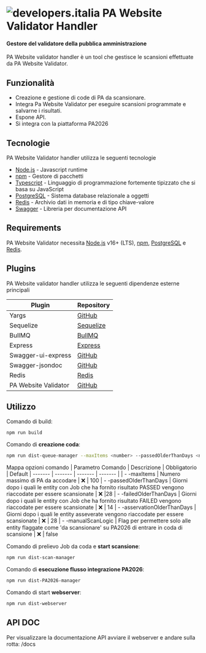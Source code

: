 # ![developers.italia](https://avatars1.githubusercontent.com/u/15377824?s=36&v=4 "developers.italia") PA Website Validator Handler

#### Gestore del validatore della pubblica amministrazione

PA Website validator handler è un tool che gestisce le scansioni effettuate da PA Website Validator.

## Funzionalità

- Creazione e gestione di code di PA da scansionare.
- Integra Pa Website Validator per eseguire scansioni programmate e salvarne i risultati.
- Espone API.
- Si integra con la piattaforma PA2026

## Tecnologie

PA Website Validator handler utilizza le seguenti tecnologie

- [Node.js] - Javascript runtime
- [npm] - Gestore di pacchetti
- [Typescript] - Linguaggio di programmazione fortemente tipizzato che si basa su JavaScript
- [PostgreSQL] - Sistema database relazionale a oggetti
- [Redis] - Archivio dati in memoria e di tipo chiave-valore
- [Swagger] - Libreria per documentazione API

## Requirements

PA Website Validator necessita [Node.js](https://nodejs.org/it/) v16+ (LTS), [npm], [PostgreSQL] e [Redis].

## Plugins

PA Website validator handler utilizza le seguenti dipendenze esterne principali

| Plugin               | Repository                         |
| -------------------- | ---------------------------------- |
| Yargs                | [GitHub][yargs-url]                |
| Sequelize            | [Sequelize][sequelize-url]         |
| BullMQ               | [BullMQ][bull-mq-url]              |
| Express              | [Express][express-url]             |
| Swagger-ui-express   | [GitHub][swagger-ui-url]           |
| Swagger-jsondoc      | [GitHub][swagger-jsondoc-url]      |
| Redis                | [Redis][redis]                     |
| PA Website Validator | [GitHub][pa-website-validator-url] |

## Utilizzo

Comando di build:

```bash
npm run build
```

Comando di **creazione coda**:

```bash
npm run dist-queue-manager --maxItems <number> --passedOlderThanDays <number> --failedOlderThanDays <number> --asservationOlderThanDays <number> --manualScanLogic <boolean>
```

Mappa opzioni comando
| Parametro Comando | Descrizione | Obbligatorio | Default
| ------- | ------- | ------- | ------- |
| - -maxItems | Numero massimo di PA da accodare | ❌ | 100
| - -passedOlderThanDays | Giorni dopo i quali le entity con Job che ha fornito risultato PASSED vengono riaccodate per essere scansionate | ❌ |28
| - -failedOlderThanDays | Giorni dopo i quali le entity con Job che ha fornito risultato FAILED vengono riaccodate per essere scansionate | ❌ | 14
| - -asservationOlderThanDays | Giorni dopo i quali le entity asseverate vengono riaccodate per essere scansionate | ❌ | 28
| - -manualScanLogic | Flag per permettere solo alle entity flaggate come 'da scansionare' su PA2026 di entrare in coda di scansione | ❌ | false

Comando di prelievo Job da coda e **start scansione**:

```bash
npm run dist-scan-manager
```

Comando di **esecuzione flusso integrazione PA2026**:

```bash
npm run dist-PA2026-manager
```

Comando di start **webserver**:

```bash
npm run dist-webserver
```

## API DOC

Per visualizzare la documentazione API avviare il webserver e andare sulla rotta: /docs

[postgresql]: https://www.postgresql.org/
[redis]: https://redis.io/
[node.js]: http://nodejs.org
[npm]: https://www.npmjs.com/
[typescript]: https://www.typescriptlang.org/
[yargs-url]: https://github.com/yargs/yargs
[sequelize-url]: https://sequelize.org/
[bull-mq-url]: https://docs.bullmq.io/
[express-url]: https://expressjs.com/it/
[swagger-ui-url]: https://github.com/scottie1984/swagger-ui-express
[swagger-jsondoc-url]: https://github.com/Surnet/swagger-jsdoc
[pa-website-validator-url]: https://github.com/italia/pa-website-validator
[swagger]: https://swagger.io/
